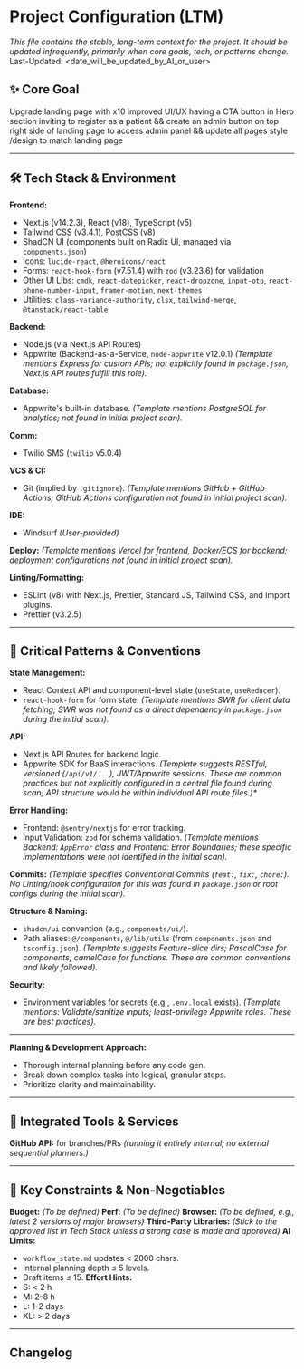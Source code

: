# Project Configuration (LTM)

_This file contains the stable, long-term context for the project._
_It should be updated infrequently, primarily when core goals, tech, or patterns change._
Last-Updated: <date_will_be_updated_by_AI_or_user>

## ✨ Core Goal

Upgrade landing page with x10 improved UI/UX having a CTA button in Hero section inviting to register as a patient
&&
create an admin button on top right side of landing page to access admin panel
&&
update all pages style /design to match landing page

---

## 🛠️ Tech Stack & Environment

**Frontend:**

- Next.js (v14.2.3), React (v18), TypeScript (v5)
- Tailwind CSS (v3.4.1), PostCSS (v8)
- ShadCN UI (components built on Radix UI, managed via `components.json`)
- Icons: `lucide-react`, `@heroicons/react`
- Forms: `react-hook-form` (v7.51.4) with `zod` (v3.23.6) for validation
- Other UI Libs: `cmdk`, `react-datepicker`, `react-dropzone`, `input-otp`, `react-phone-number-input`, `framer-motion`, `next-themes`
- Utilities: `class-variance-authority`, `clsx`, `tailwind-merge`, `@tanstack/react-table`

**Backend:**

- Node.js (via Next.js API Routes)
- Appwrite (Backend-as-a-Service, `node-appwrite` v12.0.1)
  _(Template mentions Express for custom APIs; not explicitly found in `package.json`, Next.js API routes fulfill this role)._

**Database:**

- Appwrite's built-in database.
  _(Template mentions PostgreSQL for analytics; not found in initial project scan)._

**Comm:**

- Twilio SMS (`twilio` v5.0.4)

**VCS & CI:**

- Git (implied by `.gitignore`).
  _(Template mentions GitHub + GitHub Actions; GitHub Actions configuration not found in initial project scan)._

**IDE:**

- Windsurf _(User-provided)_

**Deploy:**
_(Template mentions Vercel for frontend, Docker/ECS for backend; deployment configurations not found in initial project scan)._

**Linting/Formatting:**

- ESLint (v8) with Next.js, Prettier, Standard JS, Tailwind CSS, and Import plugins.
- Prettier (v3.2.5)

---

## 🔑 Critical Patterns & Conventions

**State Management:**

- React Context API and component-level state (`useState`, `useReducer`).
- `react-hook-form` for form state.
  _(Template mentions SWR for client data fetching; SWR was not found as a direct dependency in `package.json` during the initial scan)._

**API:**

- Next.js API Routes for backend logic.
- Appwrite SDK for BaaS interactions.
  _(Template suggests RESTful, versioned (`/api/v1/...`), JWT/Appwrite sessions. These are common practices but not explicitly configured in a central file found during scan; API structure would be within individual API route files.)\*_

**Error Handling:**

- Frontend: `@sentry/nextjs` for error tracking.
- Input Validation: `zod` for schema validation.
  _(Template mentions Backend: `AppError` class and Frontend: Error Boundaries; these specific implementations were not identified in the initial scan)._

**Commits:**
_(Template specifies Conventional Commits (`feat:`, `fix:`, `chore:`). No Linting/hook configuration for this was found in `package.json` or root configs during the initial scan)._

**Structure & Naming:**

- `shadcn/ui` convention (e.g., `components/ui/`).
- Path aliases: `@/components`, `@/lib/utils` (from `components.json` and `tsconfig.json`).
  _(Template suggests Feature-slice dirs; PascalCase for components; camelCase for functions. These are common conventions and likely followed)._

**Security:**

- Environment variables for secrets (e.g., `.env.local` exists).
  _(Template mentions: Validate/sanitize inputs; least-privilege Appwrite roles. These are best practices)._

---

**Planning & Development Approach:**

- Thorough internal planning before any code gen.
- Break down complex tasks into logical, granular steps.
- Prioritize clarity and maintainability.

---

## 🧩 Integrated Tools & Services

**GitHub API:** for branches/PRs
_(running it entirely internal; no external sequential planners.)_

---

## 🛑 Key Constraints & Non-Negotiables

**Budget:**
_(To be defined)_
**Perf:**
_(To be defined)_
**Browser:**
_(To be defined, e.g., latest 2 versions of major browsers)_
**Third-Party Libraries:**
_(Stick to the approved list in Tech Stack unless a strong case is made and approved)_
**AI Limits:**

- `workflow_state.md` updates < 2000 chars.
- Internal planning depth ≤ 5 levels.
- Draft items ≤ 15.
  **Effort Hints:**
- S: < 2 h
- M: 2-8 h
- L: 1-2 days
- XL: > 2 days

---

## Changelog

<!-- The agent prepends the latest summary here as a new list item after each VALIDATE phase -->
